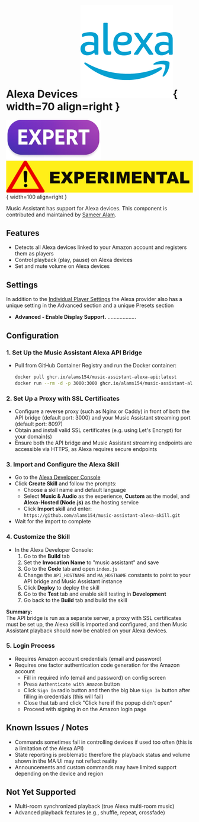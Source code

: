 # Alexa Devices ![Preview image](../assets/icons/alexa-icon.png){ width=70 align=right }

![Expert icon](../assets/label-expert.png) ![Experimental icon](../assets/label-experimental.png){ width=100 align=right }

Music Assistant has support for Alexa devices. This component is contributed and maintained by [Sameer Alam](https://github.com/alams154).

## Features

- Detects all Alexa devices linked to your Amazon account and registers them as players
- Control playback (play, pause) on Alexa devices
-	Set and mute volume on Alexa devices

## Settings

In addition to the [Individual Player Settings](../settings/individual-player.md) the Alexa provider also has a unique setting in the Advanced section and a unique Presets section

- <b>Advanced - Enable Display Support.</b> ...................

## Configuration

### 1. Set Up the Music Assistant Alexa API Bridge
- Pull from GitHub Container Registry and run the Docker container:
  ```sh
  docker pull ghcr.io/alams154/music-assistant-alexa-api:latest
  docker run --rm -d -p 3000:3000 ghcr.io/alams154/music-assistant-alexa-api:latest
  ```

### 2. Set Up a Proxy with SSL Certificates
- Configure a reverse proxy (such as Nginx or Caddy) in front of both the API bridge (default port: 3000) and your Music Assistant streaming port (default port: 8097)
- Obtain and install valid SSL certificates (e.g. using Let's Encrypt) for your domain(s)
- Ensure both the API bridge and Music Assistant streaming endpoints are accessible via HTTPS, as Alexa requires secure endpoints

### 3. Import and Configure the Alexa Skill

- Go to the [Alexa Developer Console](https://developer.amazon.com/alexa/console/ask)
- Click **Create Skill** and follow the prompts:
  - Choose a skill name and default language
  - Select **Music & Audio** as the experience, **Custom** as the model, and **Alexa-Hosted (Node.js)** as the hosting service
  - Click **Import skill** and enter:  
    `https://github.com/alams154/music-assistant-alexa-skill.git`
- Wait for the import to complete

### 4. Customize the Skill

- In the Alexa Developer Console:
  1. Go to the **Build** tab
  2. Set the **Invocation Name** to "music assistant" and save
  3. Go to the **Code** tab and open `index.js`
  4. Change the `API_HOSTNAME` and `MA_HOSTNAME` constants to point to your API bridge and Music Assistant instance
  5. Click **Deploy** to deploy the skill
  6. Go to the **Test** tab and enable skill testing in **Development**
  7. Go back to the **Build** tab and build the skill

**Summary:**  
The API bridge is run as a separate server, a proxy with SSL certificates must be set up, the Alexa skill is imported and configured, and then Music Assistant playback should now be enabled on your Alexa devices.

### 5. Login Process

-  Requires Amazon account credentials (email and password)
-  Requires one factor authentication code generation for the Amazon account
    - Fill in required info (email and password) on config screen
    - Press `Authenticate with Amazon` button
    - Click `Sign In` radio button and then the big blue `Sign In` button after filling in credentials (this will fail)
    - Close that tab and click "Click here if the popup didn't open"
    - Proceed with signing in on the Amazon login page

## Known Issues / Notes

-	Commands sometimes fail in controlling devices if used too often (this is a limitation of the Alexa API)
-	State reporting is problematic therefore the playback status and volume shown in the MA UI may not reflect reality
-	Announcements and custom commands may have limited support depending on the device and region

## Not Yet Supported

-	Multi-room synchronized playback (true Alexa multi-room music)
-	Advanced playback features (e.g., shuffle, repeat, crossfade)
